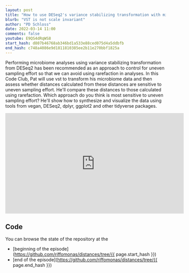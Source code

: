 ```yaml
---
layout: post
title: "How to use DESeq2's variance stabilizing transformation with microbiome data (CC195)"
blurb: "VST is not scale invariant"
author: "PD Schloss"
date: 2022-03-14 11:00
comments: false
youtube: E9QS4dRqWS8
start_hash: d807b46768ab346bd1a533e88ced075d4a5ddbfb
end_hash: c748a4086e9d1811810385ee2b11e270bbf1825a
---
```


Performing microbiome analyses using variance stabilizing transformation from DESeq2 has been recommended as an approach to control for uneven sampling effort so that we can avoid using rarefaction in analyses. In this Code Club, Pat will use vst to transform his microbiome data and then assess whether distances calculated from these distances are sensitive to uneven sampling effort. He'll compare these distances to those calculated using rarefaction. Which approach do you think is most sensitive to uneven sampling effort? He'll show how to synthesize and visualize the data using tools from vegan, DESeq2, dplyr, ggplot2 and other tidyverse packages.


<iframe style="margin: 0 auto;display:block;" width="560" height="315" src="https://www.youtube.com/embed/{{ page.youtube }}" frameborder="0" allow="accelerometer; autoplay; encrypted-media; gyroscope; picture-in-picture" allowfullscreen></iframe>


## Code

You can browse the state of the repository at the
* [beginning of the episode](https://github.com/riffomonas/distances/tree/{{ page.start_hash }})
* [end of the episode](https://github.com/riffomonas/distances/tree/{{ page.end_hash }})
